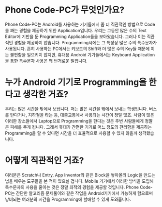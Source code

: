# Phone Code-PC가 무엇인가요?
Phone Code-PC는 Android를 사용하는 기기들에서 좀 더 직관적인 방법으로 Code를 짜는 경험을 제공하기 위한 Application입니다.
우리는 그동안 많은 수의 Text Editor에 기반을 둔 Programming Application들을 보아왔습니다. 그러나 이는 직관적인 경험을 제공하지 않습니다.
Programming시에는 그 특성상 많은 수의 특수문자가 사용됩니다. 흔히 사용하는 PC에서는 키보드의 Shift와 더 많은 수의 Key들 때문에 이는 불편함을 일으키지 않지만, 휴대용 Android 기기들에서는 Keyboard Application을 통한 특수문자 사용은 꽤 번거로운 일입니다.


# 누가 Android 기기로 Programming을 한다고 생각한 거죠?
우리는 많은 시간을 밖에서 보냅니다.
저는 많은 시간을 밖에서 보내는 학생입니다. 버스를 탄다거나, 지하철을 타는 등, 대중교통에서 사용되는 시간이 정말 많죠.
사람이 많은 이러한 장소들에서 Laptop으로 Programming을 한다는 것은 주변 사람들에게 정말 큰 피해를 주게 됩니다.
그래서 휴대가 간편한 기기로 어느 정도의 편리함을 제공하는 Programming을 할 수 있다면 시간을 더 효율적으로 사용할 수 있지 않을까 생각했습니다.


# 어떻게 직관적인 거죠?
여러분은 Scratch나 Entry, App Inventor와 같은 Block을 쌓아올려 Logic을 만드는 법을 배우는 도구들을 본 적이 있으실 겁니다.
Mobile 기기에서 이러한 방식을 도입해 특수문자의 사용을 줄이는 것은 정말 최적의 경험을 제공할 것입니다.
Phone Code-PC는 간단한 알고리즘 문제풀이와 같은 작업을 Android기기에서 가능하게 함으로써 낭비되는 여러분의 시간을 Programming에 할애할 수 있게 도와줍니다.
